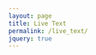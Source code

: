 ```yaml
---
layout: page
title: Live Text
permalink: /live_text/
jquery: true
---
```

<script src="https://ajax.googleapis.com/ajax/libs/jquery/3.1.1/jquery.min.js"></script>

<div id="content-stream"></div>

<script type="text/javascript">
'use strict';

document.session_status = null;

String.prototype.format = function()
{
   var content = this;
   for (var i=0; i < arguments.length; i++)
   {
        var replacement = '{' + i + '}';
        content = content.replace(replacement, arguments[i]);  
   }
   return content;
};

function initSession(){
  $.get( "https://api.github.com/users/kmichaelfox/gists", (data) => {
    for (let i in data){ 
      let gist = data[i];
      if (gist.files && gist.files["test_session"]) {
        document.session_status = gist.id;
        console.log(String.format('found the session! located at id:{0}', document.session_status));
      }
    }
  });
  
  if (document.session_status == null) {
    document.getElementById("content-stream-textarea").value = String.format(
      "There is no known session for this path: \"{0}\"", document.live_text_session_name
    );
  };
};
function getSessionStatus() {
  $.get( "https://api.github.com/repos/kmichaelfox/kmichaelfox.github.io/commits", (data) => {console.log(data)});
};

$(document).ready(function textAreaLoad() {
  var textbox = document.createElement("textarea");
  textbox.id = "content-stream-textarea";
  textbox.value = "";
  document.live_text_session_name = window.location.search.slice(1).replace(new RegExp('%20', 'g'), '_');
  textbox.value += document.live_text_session_name;
  document.getElementById("content-stream").appendChild(textbox);
  initSession();
  //setInterval(function(){
  //    getSessionStatus(); // this will run after every 5 seconds
  //}, 5000);
});
</script>
